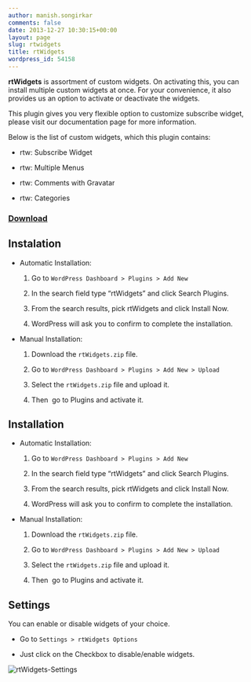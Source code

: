 ```yaml
---
author: manish.songirkar
comments: false
date: 2013-12-27 10:30:15+00:00
layout: page
slug: rtwidgets
title: rtWidgets
wordpress_id: 54158
---
```


**rtWidgets** is assortment of custom widgets. On activating this, you can install multiple custom widgets at once. For your convenience, it also provides us an option to activate or deactivate the widgets.

This plugin gives you very flexible option to customize subscribe widget, please visit our documentation page for more information.

Below is the list of custom widgets, which this plugin contains:



	
  * rtw: Subscribe Widget

	
  * rtw: Multiple Menus

	
  * rtw: Comments with Gravatar

	
  * rtw: Categories




### [Download](http://wordpress.org/plugins/rtwidgets/)




## Instalation





	
  * Automatic Installation:

	
    1. Go to `WordPress Dashboard > Plugins > Add New`

	
    2. In the search field type “rtWidgets” and click Search Plugins.

	
    3. From the search results, pick rtWidgets and click Install Now.

	
    4. WordPress will ask you to confirm to complete the installation.




	
  * Manual Installation:

	
    1. Download the `rtWidgets.zip` file.

	
    2. Go to `WordPress Dashboard > Plugins > Add New > Upload`

	
    3. Select the `rtWidgets.zip` file and upload it.

	
    4. Then  go to Plugins and activate it.








## Installation





	
  * Automatic Installation:

	
    1. Go to `WordPress Dashboard > Plugins > Add New`

	
    2. In the search field type “rtWidgets” and click Search Plugins.

	
    3. From the search results, pick rtWidgets and click Install Now.

	
    4. WordPress will ask you to confirm to complete the installation.




	
  * Manual Installation:

	
    1. Download the `rtWidgets.zip` file.

	
    2. Go to `WordPress Dashboard > Plugins > Add New > Upload`

	
    3. Select the `rtWidgets.zip` file and upload it.

	
    4. Then  go to Plugins and activate it.








## Settings


You can enable or disable widgets of your choice.



	
  * Go to `Settings > rtWidgets Options`

	
  * Just click on the Checkbox to disable/enable widgets.


![rtWidgets-Settings](https://rtcamp.com/wp-content/uploads/2013/12/rtWidgets-Settings.png)
